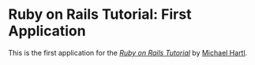 # Ruby on Rails Tutorial: First Application

This is the first application for the
[*Ruby on Rails Tutorial*](http://railstutorial.org)
by [Michael Hartl](http://michaelhartl.com/).
